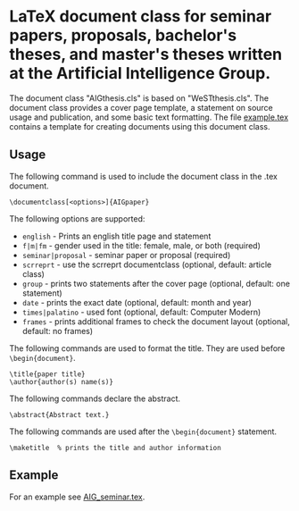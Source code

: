 # LaTeX document class for seminar papers, proposals, bachelor's theses, and master's theses written at the Artificial Intelligence Group.
The document class "AIGthesis.cls" is based on "WeSTthesis.cls". The document class provides a cover page template, a statement on source usage and publication, and some basic text formatting. The file [example.tex](example.tex) contains a template for creating documents using this document class.

## Usage
The following command is used to include the document class in the .tex document.

    \documentclass[<options>]{AIGpaper}

The following options are supported:

- `english`                           - Prints an english title page and statement
- `f|m|fm`                            - gender used in the title: female, male, or both (required)
- `seminar|proposal`                  - seminar paper or proposal (required)
- `scrreprt`                          - use the scrreprt documentclass (optional, default: article class)
- `group`                             - prints two statements after the cover page (optional, default: one statement)
- `date`                              - prints the exact date (optional, default: month and year)
- `times|palatino`	                  - used font (optional, default: Computer Modern)
- `frames`                            - prints additional frames to check the document layout (optional, default: no frames)

The following commands are used to format the title. They are used before `\begin{document}`.

    \title{paper title}
    \author{author(s) name(s)}

The following commands declare the abstract.

    \abstract{Abstract text.}

The following commands are used after the `\begin{document}` statement.

    \maketitle  % prints the title and author information

## Example
For an example see [AIG_seminar.tex](AIG_seminar).
